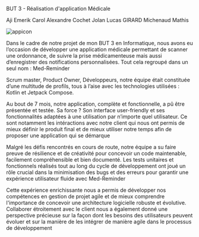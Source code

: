 BUT 3 - Réalisation d'application Médicale

Aji Emerik
Carol Alexandre
Cochet Jolan
Lucas GIRARD
Michenaud Mathis

![appicon](https://media.discordapp.net/attachments/1162661414217973812/1222834581548564523/Appicon.png?ex=6620e2f3&is=660e6df3&hm=7acc309ac6fedf619ee2a475a5c888651ae7abb20faca34aded13f63ce14ed6e&=&format=webp&quality=lossless&width=100&height=100&crop=smart)

Dans le cadre de notre projet de mon BUT 3 en Informatique, nous avons eu l’occasion de développer une application médicale permettant de scanner une ordonnance, de suivre la prise médicamenteuse mais aussi d’enregistrer des notifications personnalisées. Tout cela regroupé dans un seul nom : Med-Reminder

Scrum master, Product Owner, Développeurs, notre équipe était constituée d’une multitude de profils, tous à l’aise avec les  technologies utilisées : Kotlin et Jetpack Compose.

Au bout de 7 mois, notre application, complète et fonctionnelle, a pû être présentée et testée. Sa force ? Son interface user-friendly et ses fonctionnalités adaptées à une utilisation par n’importe quel utilisateur.
Ce sont notamment les intéractions avec notre client qui nous ont permis de mieux définir le produit final et de mieux utiliser notre temps afin de proposer une application qui se démarque

Malgré les défis rencontrés en cours de route, notre équipe a su faire preuve de résilience et de créativité pour concevoir un code maintenable, facilement compréhensible et bien documenté.
Les tests unitaires et fonctionnels réalisés tout au long du cycle de développement ont joué un rôle crucial dans la minimisation des bugs et des erreurs pour garantir une expérience utilisateur fluide avec Med-Reminder

Cette expérience enrichissante nous a permis de développer nos compétences en gestion de projet agile et de mieux comprendre l'importance de concevoir une architecture logicielle robuste et évolutive.
Collaborer étroitement avec le client nous a également donné une perspective précieuse sur la façon dont les besoins des utilisateurs peuvent évoluer et sur la manière de les intégrer de manière agile dans le processus de développement 
